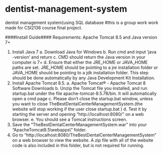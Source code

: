 # dentist-management-system
dentist management system(using SQL database
#this is a group work work made for CSI2136 course final project.


####Install Guide####
Requirements: Apache Tomcat 8.5 and Java version 7+
1. Install Java 7
  a. Download Java for Windows
  b. Run cmd and input ‘java -version’ and return
  c. CMD should return the Java version in your computer is 7+
  d. Ensure that either the JRE_HOME or JAVA_HOME paths are set. JRE_HOME
     should be pointing to a jre installation folder or JAVA_HOME should be pointing
     to a jdk installation folder. This step should be done automatically by any Java
     Development Kit Installation.
2. Install Apache Tomcat 8.5.
  a. Apache Tomcat® - Apache Tomcat 8 Software Downloads
  b. Unzip the Tomcat file you installed, and run startup.bat under the file
     apache-tomcat-8.5.78/bin. It will automatically open a cmd page
  c. Please don’t close the startup.bat window, unless you want to close
     TheBestDentalCenterManagementSystem.(the website will stop working if the
     user close startup.bat )
  d. Test it by starting the server and opening “http://localhost:8080/” on a web
     browser.
  e. You should see a Tomcat instructions screen.
3. Save the “TheBestDentalCenterManagementSystem.war” into your
   “ApacheTomcat8.5\webapps\” folder.
4. Go to “http://localhost:8080/TheBestDentalCenterManagementSystem” on a web
   browser to view the website.
   A zip file with all of the website code is also included in this folder, but is not required for
   running.
